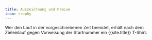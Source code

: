 ```yaml
---
title: Auszeichnung und Preise
icon: trophy
---
```

Wer den Lauf in der vorgeschriebenen Zeit beendet, erhält nach dem Zieleinlauf gegen Vorweisung der Startnummer ein {{site.title}} T-Shirt.
